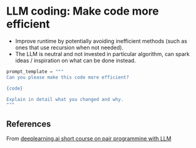 # LLM coding: Make code more efficient

- Improve runtime by potentially avoiding inefficient methods (such as ones that use recursion when not needed).
- The LLM is neutral and not invested in particular algorithm, can spark ideas / inspiration on what can be done instead.

```python
prompt_template = """
Can you please make this code more efficient?

{code}

Explain in detail what you changed and why.
"""
```

## References
From [deeplearning.ai short course on pair programmine with LLM](https://learn.deeplearning.ai/pair-programming-llm)

